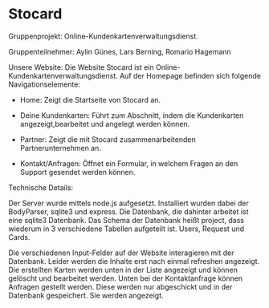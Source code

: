 # Stocard

Gruppenprojekt: Online-Kundenkartenverwaltungsdienst.

Gruppenteilnehmer: Aylin Günes, Lars Berning, Romario Hagemann

Unsere Website: 
Die Website Stocard ist ein Online-Kundenkartenverwaltungsdienst. 
Auf der Homepage befinden sich folgende Navigationselemente:

- Home: Zeigt die Startseite von Stocard an.

- Deine Kundenkarten: Führt zum Abschnitt, indem die Kundenkarten angezeigt,bearbeitet und angelegt werden können.

- Partner: Zeigt die mit Stocard zusammenarbeitenden Partnerunternehmen an.

- Kontakt/Anfragen: Öffnet ein Formular, in welchem Fragen an den Support gesendet werden können.


Technische Details:

Der Server wurde mittels node.js aufgesetzt. Installiert wurden dabei der BodyParser, sqlite3 und express. 
Die Datenbank, die dahinter arbeitet ist eine sqlite3 Datenbank. Das Schema der Datenbank heißt project, dass wiederum in 3 verschiedene
Tabellen aufgeteilt ist. Users, Request und Cards. 

Die verschiedenen Input-Felder auf der Website interagieren mit der Datenbank. Leider werden die Inhalte erst nach einmal refreshen 
angezeigt. Die erstellten Karten werden unten in der Liste angezeigt und können gelöscht und bearbeitet werden. 
Unten bei der Kontaktanfrage können Anfragen gestellt werden. Diese werden nur abgeschickt und in der Datenbank gespeichert. Sie werden
angezeigt. 




